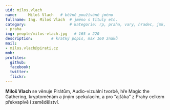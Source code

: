 ```yaml
---
uid: milos.vlach
name:     Miloš Vlach  	# běžně používáné jméno
fullname: Ing. Miloš Vlach 	# jméno s tituly etc.
category:                 	# kategorie: rp, praha, vary, hradec, jmk, senat
- praha
img: people/milos-vlach.jpg   # 165 x 220
description:      	# kratký popis, max 160 znaků
mail:
- milos.vlach@pirati.cz
mob:			 
profiles:
  github:       
  facebook:  
  twitter: 		  
  flickr:		  
---
```


**Miloš Vlach** se věnuje Pirátům, Audio-vizuální tvorbě, hře Magic the Gathering, kryptoměnám a jiným spekulacím, a pro “ajťáka” z Prahy celkem překvapivě i zemědělství.
